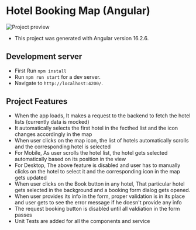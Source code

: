 # Hotel Booking Map (Angular)

![Project preview](docs/preview.gif)

- This project was generated with Angular version 16.2.6.

## Development server

- First Run `npm install`
- Run `npm run start` for a dev server.
- Navigate to `http://localhost:4200/`.

## Project Features

- When the app loads, It makes a request to the backend to fetch the hotel lists (currently data is mocked)
- It automatically selects the first hotel in the fecthed list and the icon changes accordingly in the map
- When user clicks on the map icon, the list of hotels automatically scrolls and the corresponding hotel is selected
- For Mobile, As user scrolls the hotel list, the hotel gets selected automatically based on its position in the view
- For Desktop, The above feature is disabled and user has to manually clicks on the hotel to select it and the corresponding icon in the map gets updated
- When user clicks on the Book button in any hotel, That particular hotel gets selected in the background and a booking form dialog gets opened.
- When user provides its info in the form, proper validation is in its place and user gets to see the error message if he doesn't provide any info
- The request booking button is disabled until all valdiation in the form passes
- Unit Tests are added for all the components and service
